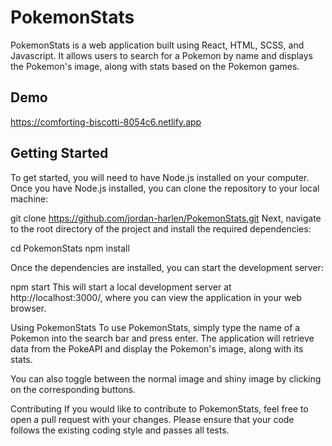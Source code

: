 # PokemonStats
PokemonStats is a web application built using React, HTML, SCSS, and Javascript. It allows users to search for a Pokemon by name and displays the Pokemon's image, along with stats based on the Pokemon games.

## Demo
https://comforting-biscotti-8054c6.netlify.app

## Getting Started
To get started, you will need to have Node.js installed on your computer. Once you have Node.js installed, you can clone the repository to your local machine:

git clone https://github.com/jordan-harlen/PokemonStats.git
Next, navigate to the root directory of the project and install the required dependencies:

cd PokemonStats
npm install

Once the dependencies are installed, you can start the development server:

npm start
This will start a local development server at http://localhost:3000/, where you can view the application in your web browser.

Using PokemonStats
To use PokemonStats, simply type the name of a Pokemon into the search bar and press enter. The application will retrieve data from the PokeAPI and display the Pokemon's image, along with its stats.

You can also toggle between the normal image and shiny image by clicking on the corresponding buttons.

Contributing
If you would like to contribute to PokemonStats, feel free to open a pull request with your changes. Please ensure that your code follows the existing coding style and passes all tests.
